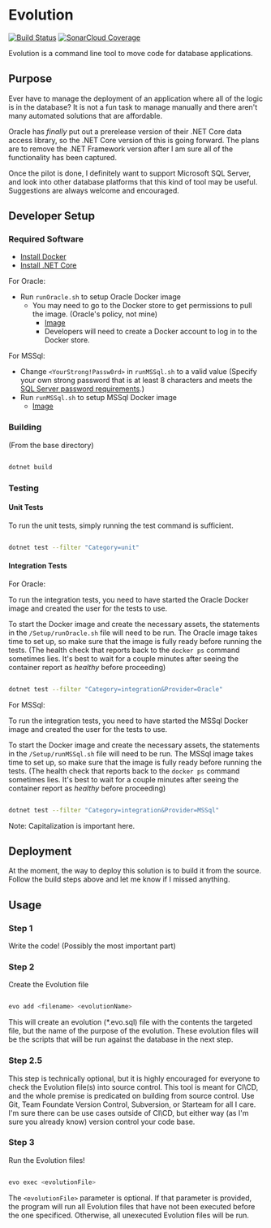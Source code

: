# Evolution

[![Build Status](https://dev.azure.com/dillon-adams/GitHub/_apis/build/status/Evolution)](https://dev.azure.com/dillon-adams/GitHub/_build/latest?definitionId=4) [![SonarCloud Coverage](https://sonarcloud.io/api/project_badges/measure?project=DillonAd_Evolution&metric=coverage)](https://sonarcloud.io/dashboard?id=DillonAd_Evolution)

Evolution is a command line tool to move code for database applications.

## Purpose

Ever have to manage the deployment of an application where all of the logic is in the database? It is not a fun task to manage manually and there aren't many automated solutions that are affordable.

Oracle has _finally_ put out a prerelease version of their .NET Core data access library, so the .NET Core version of this is going forward. The plans are to remove the .NET Framework version after I am sure all of the functionality has been captured.

Once the pilot is done, I definitely want to support Microsoft SQL Server, and look into other database platforms that this kind of tool may be useful. Suggestions are always welcome and encouraged.

## Developer Setup

### Required Software

- [Install Docker](https://www.docker.com/)
- [Install .NET Core](https://www.microsoft.com/net/download/)

For Oracle:

- Run `runOracle.sh` to setup Oracle Docker image
  - You may need to go to the Docker store to get permissions to pull the image. (Oracle's policy, not mine)
    - [Image](https://store.docker.com/images/oracle-database-enterprise-edition)
    - Developers will need to create a Docker account to log in to the Docker store.

For MSSql:

- Change `<YourStrong!Passw0rd>` in `runMSSql.sh` to a valid value (Specify your own strong password that is at least 8 characters and meets the [SQL Server password requirements](https://docs.microsoft.com/en-us/sql/relational-databases/security/password-policy?view=sql-server-2017).)
- Run `runMSSql.sh` to setup MSSql Docker image
  - [Image](https://hub.docker.com/r/microsoft/mssql-server-linux/)


### Building

(From the base directory)

```bash

dotnet build

```

### Testing

#### Unit Tests

To run the unit tests, simply running the test command is sufficient.

```bash

dotnet test --filter "Category=unit"

```

#### Integration Tests

For Oracle:

To run the integration tests, you need to have started the Oracle Docker image and created the user for the tests to use.

To start the Docker image and create the necessary assets, the statements in the `/Setup/runOracle.sh` file will need to be run. The Oracle image takes time to set up, so make sure that the image is fully ready before running the tests. (The health check that reports back to the `docker ps` command sometimes lies. It's best to wait for a couple minutes after seeing the container report as _healthy_ before proceeding)

```bash

dotnet test --filter "Category=integration&Provider=Oracle"

```

For MSSql:

To run the integration tests, you need to have started the MSSql Docker image and created the user for the tests to use.

To start the Docker image and create the necessary assets, the statements in the `/Setup/runMSSql.sh` file will need to be run. The MSSql image takes time to set up, so make sure that the image is fully ready before running the tests. (The health check that reports back to the `docker ps` command sometimes lies. It's best to wait for a couple minutes after seeing the container report as _healthy_ before proceeding)

```bash

dotnet test --filter "Category=integration&Provider=MSSql"

```

Note: Capitalization is important here.

## Deployment

At the moment, the way to deploy this solution is to build it from the source. Follow the build steps above and let me know if I missed anything.

## Usage

### Step 1

Write the code! (Possibly the most important part)

### Step 2

Create the Evolution file

```bash

evo add <filename> <evolutionName>

```

This will create an evolution (*.evo.sql) file with the contents the targeted file, but the name of the purpose of the evolution. These evolution files will be the scripts that will be run against the database in the next step.

### Step 2.5

This step is technically optional, but it is highly encouraged for everyone to check the Evolution file(s) into source control. This tool is meant for CI\CD, and the whole premise is predicated on building from source control. Use Git, Team Foundate Version Control, Subversion, or Starteam for all I care.  I'm sure there can be use cases outside of CI\CD, but either way (as I'm sure you already know) version control your code base.

### Step 3

Run the Evolution files!

```bash

evo exec <evolutionFile>

```

The ```<evolutionFile>``` parameter is optional. If that parameter is provided, the program will run all Evolution files that have not been executed before the one specificed. Otherwise, all unexecuted Evolution files will be run.
